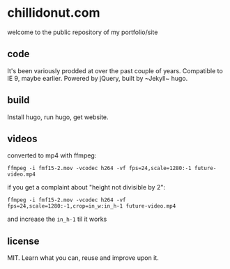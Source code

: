 # chillidonut.com

welcome to the public repository of my portfolio/site

## code

It's been variously prodded at over the past couple of years. Compatible to
IE 9, maybe earlier. Powered by jQuery, built by ~Jekyll~ hugo.

## build

Install hugo, run hugo, get website.

## videos

converted to mp4 with ffmpeg:

`ffmpeg -i fmf15-2.mov -vcodec h264 -vf fps=24,scale=1280:-1 future-video.mp4`

if you get a complaint about "height not divisible by 2":

`ffmpeg -i fmf15-2.mov -vcodec h264 -vf fps=24,scale=1280:-1,crop=in_w:in_h-1 future-video.mp4`

and increase the `in_h-1` til it works

## license

MIT. Learn what you can, reuse and improve upon it.
